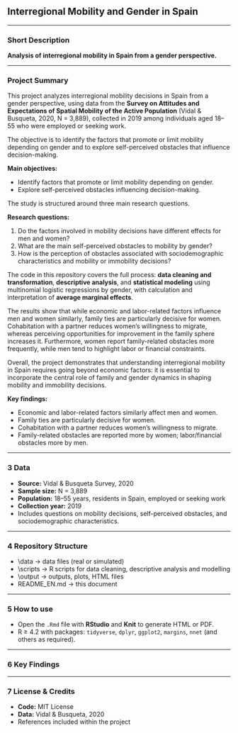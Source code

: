 
## Interregional Mobility and Gender in Spain

---

### Short Description

**Analysis of interregional mobility in Spain from a gender perspective.**

---

### Project Summary

This project analyzes interregional mobility decisions in Spain from a gender perspective, using data from the **Survey on Attitudes and Expectations of Spatial Mobility of the Active Population** (Vidal & Busqueta, 2020, N = 3,889), collected in 2019 among individuals aged 18–55 who were employed or seeking work.

The objective is to identify the factors that promote or limit mobility depending on gender and to explore self-perceived obstacles that influence decision-making.

**Main objectives:**
- Identify factors that promote or limit mobility depending on gender.
- Explore self-perceived obstacles influencing decision-making.

The study is structured around three main research questions.

**Research questions:**
1. Do the factors involved in mobility decisions have different effects for men and women?  
2. What are the main self-perceived obstacles to mobility by gender?  
3. How is the perception of obstacles associated with sociodemographic characteristics and mobility or immobility decisions?

The code in this repository covers the full process: **data cleaning and transformation**, **descriptive analysis**, and **statistical modeling** using multinomial logistic regressions by gender, with calculation and interpretation of **average marginal effects**.

The results show that while economic and labor-related factors influence men and women similarly, family ties are particularly decisive for women. Cohabitation with a partner reduces women’s willingness to migrate, whereas perceiving opportunities for improvement in the family sphere increases it. Furthermore, women report family-related obstacles more frequently, while men tend to highlight labor or financial constraints.

Overall, the project demonstrates that understanding interregional mobility in Spain requires going beyond economic factors: it is essential to incorporate the central role of family and gender dynamics in shaping mobility and immobility decisions.

**Key findings:**
- Economic and labor-related factors similarly affect men and women.  
- Family ties are particularly decisive for women.  
- Cohabitation with a partner reduces women’s willingness to migrate.  
- Family-related obstacles are reported more by women; labor/financial obstacles more by men.

---

### 3 Data

- **Source:** Vidal & Busqueta Survey, 2020  
- **Sample size:** N = 3,889  
- **Population:** 18–55 years, residents in Spain, employed or seeking work  
- **Collection year:** 2019  
- Includes questions on mobility decisions, self-perceived obstacles, and sociodemographic characteristics.

---

### 4 Repository Structure

- \data -> data files (real or simulated)
- \scripts -> R scripts for data cleaning, descriptive analysis and modelling
- \output -> outputs, plots, HTML files
- README_EN.md -> this document

---

### 5 How to use

- Open the `.Rmd` file with **RStudio** and **Knit** to generate HTML or PDF.  
- R ≥ 4.2 with packages: `tidyverse`, `dplyr`, `ggplot2`, `margins`, `nnet` (and others as required).

---

### 6 Key Findings


---

### 7 License & Credits

- **Code:** MIT License  
- **Data:** Vidal & Busqueta, 2020  
- References included within the project

